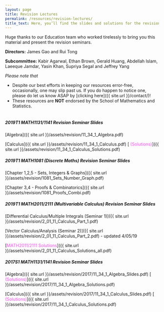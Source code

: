 ```yaml
---
layout: page
title: Revision Lectures
permalink: /resources/revision-lectures/
title_text: Here, you’ll find the slides and solutions for the revision seminars we held for UNSW Mathematics courses. All the best for your revision :)
---
```


Huge thanks to our Education team who worked tirelessly to bring you this material and present the revision seminars.

**Directors:** James Gao and Rui Tong

**Subcommittee:** Kabir Agarwal, Ethan Brown, Gerald Huang, Abdellah Islam, Laeeque Jamdar, Yasin Khan, Supriya Segal and Jeffrey Yang

*Please note that*
- Despite our best efforts in keeping our resources error-free, occasionally, one may slip past us. If you do happen to notice one, please do let us know ASAP by [clicking here]({{ site.url }}/contact/)!
- These resources are **NOT** endorsed by the School of Mathematics and Statistics. <br><br>
  
##### 2019T1 MATH1131/1141 Revision Seminar Slides 

[Algebra]({{ site.url }}/assets/revision/11_34_1_Algebra.pdf)

[Calculus]({{ site.url }}/assets/revision/11_34_1_Calculus.pdf)
[<span style="color:#F94DF3"> (Solutions)</span>]({{ site.url }}/assets/revision/11_34_1_Calculus_Solutions.pdf)

##### 2019T1 MATH1081 (Discrete Maths) Revision Seminar Slides

[Chapter 1,2,5 - Sets, Integers & Graphs]({{ site.url }}/assets/revision/1081_Sets_Number_Graph.pdf)

[Chapter 3,4 - Proofs & Combinatorics]({{ site.url }}/assets/revision/1081_Proofs_Combi.pdf)

##### 2019T1 MATH2011/2111 (Multivariable Calculus) Revision Seminar Slides

[Differential Calculus/Multiple Integrals (Seminar 1)]({{ site.url }}/assets/revision/2_01_11_Calculus_Part_1.pdf)

[Vector Calculus/Analysis (Seminar 2)]({{ site.url }}/assets/revision/2_01_11_Calculus_Part_2.pdf) - updated 4/05/19

[<span style="color:#F94DF3">MATH2011/2111 Solutions</span>]({{ site.url }}/assets/revision/2_01_11_Calculus_Solutions_all.pdf)

##### 2017S1 MATH1131/1141 Revision Seminar Slides
[Algebra]({{ site.url }}/assets/revision/2017/11_34_1_Algebra_Slides.pdf)  [<span style="color:#F94DF3"> (Solutions)</span>]({{ site.url }}/assets/revision/2017/11_34_1_Algebra_Solutions.pdf)

[Calculus]({{ site.url }}/assets/revision/2017/11_34_1_Calculus_Slides.pdf) [<span style="color:#F94DF3"> (Solutions)</span>]({{ site.url }}/assets/revision/2017/11_34_1_Calculus_Solutions.pdf)

<!-- ##### 2017S2 MATH1231/1241 Revision Seminar Slides

[Algebra]({{ site.url }}/assets/revision/2017/12_34_1_Algebra_Slides.pdf)  [<span style="color:#F94DF3"> (Solutions)</span>]({{ site.url }}/assets/revision/2017/12_34_1_Algebra_Solutions.pdf)

[Calculus]({{ site.url }}/assets/revision/2017/12_34_1_Calculus_Slides.pptx) [<span style="color:#F94DF3"> (Solutions)</span>]({{ site.url }}/assets/revision/2017/12_34_1_Calculus_Solutions.pdf) -->

